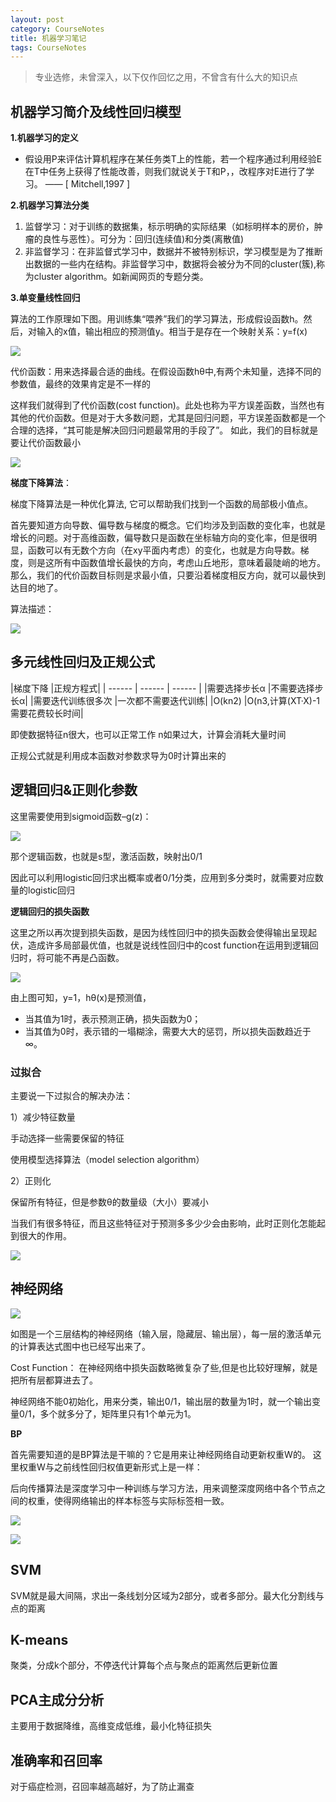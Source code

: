 ```yaml
---
layout: post
category: CourseNotes
title: 机器学习笔记
tags: CourseNotes
---
```


>专业选修，未曾深入，以下仅作回忆之用，不曾含有什么大的知识点

## 机器学习简介及线性回归模型

**1.机器学习的定义**

- 假设用P来评估计算机程序在某任务类T上的性能，若一个程序通过利用经验E在T中任务上获得了性能改善，则我们就说关于T和P，，改程序对E进行了学习。 —— [ Mitchell,1997 ]

**2.机器学习算法分类**

1. 监督学习：对于训练的数据集，标示明确的实际结果（如标明样本的房价，肿瘤的良性与恶性）。可分为：回归(连续值)和分类(离散值)
2. 非监督学习：在非监督式学习中，数据并不被特别标识，学习模型是为了推断出数据的一些内在结构。非监督学习中，数据将会被分为不同的cluster(簇),称为cluster algorithm。如新闻网页的专题分类。 

**3.单变量线性回归**

算法的工作原理如下图。用训练集“喂养”我们的学习算法，形成假设函数h。然后，对输入的x值，输出相应的预测值y。相当于是存在一个映射关系：y=f(x) 

![](https://cdn.jsdelivr.net/gh/mafulong/mdPic@master/images/cbfa2b24648eef981e80fac0d02a0297.png)

代价函数：用来选择最合适的曲线。在假设函数hθ中,有两个未知量，选择不同的参数值，最终的效果肯定是不一样的

这样我们就得到了代价函数(cost function)。此处也称为平方误差函数，当然也有其他的代价函数。但是对于大多数问题，尤其是回归问题，平方误差函数都是一个合理的选择，“其可能是解决回归问题最常用的手段了”。 
如此，我们的目标就是要让代价函数最小

![](http://7xrrje.com1.z0.glb.clouddn.com/screenshot_11.png?imageMogr/v2/thumbnail/!45p)

**梯度下降算法**：

梯度下降算法是一种优化算法, 它可以帮助我们找到一个函数的局部极小值点。 

首先要知道方向导数、偏导数与梯度的概念。它们均涉及到函数的变化率，也就是增长的问题。对于高维函数，偏导数只是函数在坐标轴方向的变化率，但是很明显，函数可以有无数个方向（在xy平面内考虑）的变化，也就是方向导数。梯度，则是这所有中函数值增长最快的方向，考虑山丘地形，意味着最陡峭的地方。那么，我们的代价函数目标则是求最小值，只要沿着梯度相反方向，就可以最快到达目的地了。 

算法描述： 

![](http://7xrrje.com1.z0.glb.clouddn.com/screenshot_21.png?imageMogr/v2/thumbnail/!45p)

## 多元线性回归及正规公式

|梯度下降	|正规方程式|
| ------ | ------ | ------ |
|需要选择步长α	|不需要选择步长α|
|需要迭代训练很多次	|一次都不需要迭代训练|
|O(kn2)	|O(n3,计算(XT·X)-1需要花费较长时间|

即使数据特征n很大，也可以正常工作	n如果过大，计算会消耗大量时间

正规公式就是利用成本函数对参数求导为0时计算出来的

## 逻辑回归&正则化参数
这里需要使用到sigmoid函数–g(z)：

![](http://opn1dyhml.bkt.clouddn.com/17-8-2/66871114.jpg)

那个逻辑函数，也就是s型，激活函数，映射出0/1

因此可以利用logistic回归求出概率或者0/1分类，应用到多分类时，就需要对应数量的logistic回归

**逻辑回归的损失函数**

这里之所以再次提到损失函数，是因为线性回归中的损失函数会使得输出呈现起伏，造成许多局部最优值，也就是说线性回归中的cost function在运用到逻辑回归时，将可能不再是凸函数。

![](http://opn1dyhml.bkt.clouddn.com/17-8-2/52310223.jpg)

由上图可知，y=1，hθ(x)是预测值， 

- 当其值为1时，表示预测正确，损失函数为0； 
- 当其值为0时，表示错的一塌糊涂，需要大大的惩罚，所以损失函数趋近于∞。

### 过拟合
主要说一下过拟合的解决办法： 

1）减少特征数量

手动选择一些需要保留的特征

使用模型选择算法（model selection algorithm）

2）正则化

保留所有特征，但是参数θ的数量级（大小）要减小

当我们有很多特征，而且这些特征对于预测多多少少会由影响，此时正则化怎能起到很大的作用。

![](http://opn1dyhml.bkt.clouddn.com/17-8-3/31790906.jpg)

## 神经网络

![](http://opn1dyhml.bkt.clouddn.com/17-8-3/54262078.jpg)

如图是一个三层结构的神经网络（输入层，隐藏层、输出层），每一层的激活单元的计算表达式图中也已经写出来了。 

Cost Function： 在神经网络中损失函数略微复杂了些,但是也比较好理解，就是把所有层都算进去了。 

神经网络不能0初始化，用来分类，输出0/1，输出层的数量为1时，就一个输出变量0/1，多个就多分了，矩阵里只有1个单元为1。

**BP**

首先需要知道的是BP算法是干嘛的？它是用来让神经网络自动更新权重W的。 
这里权重W与之前线性回归权值更新形式上是一样：

后向传播算法是深度学习中一种训练与学习方法，用来调整深度网络中各个节点之间的权重，使得网络输出的样本标签与实际标签相一致。

![](http://opn1dyhml.bkt.clouddn.com/17-8-5/53630966.jpg)

![](https://cdn.jsdelivr.net/gh/mafulong/mdPic@master/images/4b25a5123772b51528f63f0ec8756b25.jpeg)

## SVM

SVM就是最大间隔，求出一条线划分区域为2部分，或者多部分。最大化分割线与点的距离

## K-means
聚类，分成k个部分，不停迭代计算每个点与聚点的距离然后更新位置

## PCA主成分分析
主要用于数据降维，高维变成低维，最小化特征损失

## 准确率和召回率

对于癌症检测，召回率越高越好，为了防止漏查
